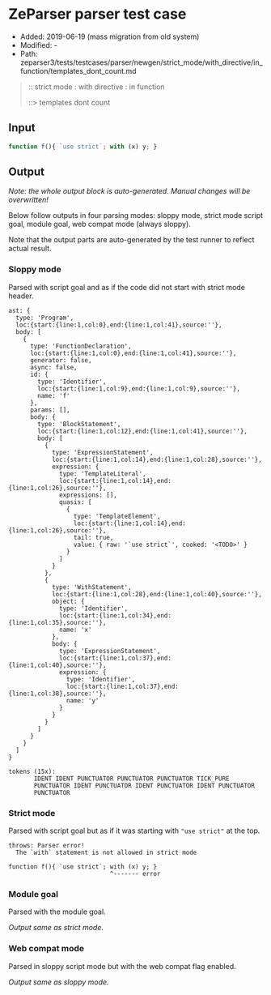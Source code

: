 # ZeParser parser test case

- Added: 2019-06-19 (mass migration from old system)
- Modified: -
- Path: zeparser3/tests/testcases/parser/newgen/strict_mode/with_directive/in_function/templates_dont_count.md

> :: strict mode : with directive : in function
>
> ::> templates dont count

## Input

`````js
function f(){ `use strict`; with (x) y; }
`````

## Output

_Note: the whole output block is auto-generated. Manual changes will be overwritten!_

Below follow outputs in four parsing modes: sloppy mode, strict mode script goal, module goal, web compat mode (always sloppy).

Note that the output parts are auto-generated by the test runner to reflect actual result.

### Sloppy mode

Parsed with script goal and as if the code did not start with strict mode header.

`````
ast: {
  type: 'Program',
  loc:{start:{line:1,col:0},end:{line:1,col:41},source:''},
  body: [
    {
      type: 'FunctionDeclaration',
      loc:{start:{line:1,col:0},end:{line:1,col:41},source:''},
      generator: false,
      async: false,
      id: {
        type: 'Identifier',
        loc:{start:{line:1,col:9},end:{line:1,col:9},source:''},
        name: 'f'
      },
      params: [],
      body: {
        type: 'BlockStatement',
        loc:{start:{line:1,col:12},end:{line:1,col:41},source:''},
        body: [
          {
            type: 'ExpressionStatement',
            loc:{start:{line:1,col:14},end:{line:1,col:28},source:''},
            expression: {
              type: 'TemplateLiteral',
              loc:{start:{line:1,col:14},end:{line:1,col:26},source:''},
              expressions: [],
              quasis: [
                {
                  type: 'TemplateElement',
                  loc:{start:{line:1,col:14},end:{line:1,col:26},source:''},
                  tail: true,
                  value: { raw: '`use strict`', cooked: '<TODO>' }
                }
              ]
            }
          },
          {
            type: 'WithStatement',
            loc:{start:{line:1,col:28},end:{line:1,col:40},source:''},
            object: {
              type: 'Identifier',
              loc:{start:{line:1,col:34},end:{line:1,col:35},source:''},
              name: 'x'
            },
            body: {
              type: 'ExpressionStatement',
              loc:{start:{line:1,col:37},end:{line:1,col:40},source:''},
              expression: {
                type: 'Identifier',
                loc:{start:{line:1,col:37},end:{line:1,col:38},source:''},
                name: 'y'
              }
            }
          }
        ]
      }
    }
  ]
}

tokens (15x):
       IDENT IDENT PUNCTUATOR PUNCTUATOR PUNCTUATOR TICK_PURE
       PUNCTUATOR IDENT PUNCTUATOR IDENT PUNCTUATOR IDENT PUNCTUATOR
       PUNCTUATOR
`````

### Strict mode

Parsed with script goal but as if it was starting with `"use strict"` at the top.

`````
throws: Parser error!
  The `with` statement is not allowed in strict mode

function f(){ `use strict`; with (x) y; }
                            ^------- error
`````


### Module goal

Parsed with the module goal.

_Output same as strict mode._

### Web compat mode

Parsed in sloppy script mode but with the web compat flag enabled.

_Output same as sloppy mode._
